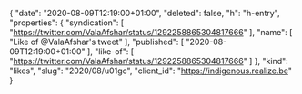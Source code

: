 {
  "date": "2020-08-09T12:19:00+01:00",
  "deleted": false,
  "h": "h-entry",
  "properties": {
    "syndication": [
      "https://twitter.com/ValaAfshar/status/1292258865304817666"
    ],
    "name": [
      "Like of @ValaAfshar's tweet"
    ],
    "published": [
      "2020-08-09T12:19:00+01:00"
    ],
    "like-of": [
      "https://twitter.com/ValaAfshar/status/1292258865304817666"
    ]
  },
  "kind": "likes",
  "slug": "2020/08/u01gc",
  "client_id": "https://indigenous.realize.be"
}
